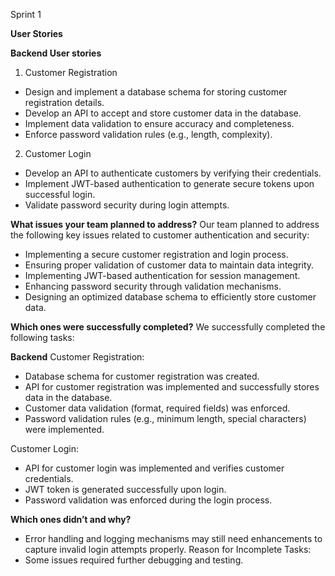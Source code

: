 Sprint 1 

**User Stories**


**Backend User stories**

1. Customer Registration
- Design and implement a database schema for storing customer registration details.
- Develop an API to accept and store customer data in the database.
- Implement data validation to ensure accuracy and completeness.
- Enforce password validation rules (e.g., length, complexity).

2. Customer Login
- Develop an API to authenticate customers by verifying their credentials.
- Implement JWT-based authentication to generate secure tokens upon successful login.
- Validate password security during login attempts.



**What issues your team planned to address?**
Our team planned to address the following key issues related to customer authentication and security:

  - Implementing a secure customer registration and login process.
  - Ensuring proper validation of customer data to maintain data integrity.
  - Implementing JWT-based authentication for session management.
  - Enhancing password security through validation mechanisms.
  - Designing an optimized database schema to efficiently store customer data.

**Which ones were successfully completed?**
We successfully completed the following tasks:


**Backend**
   Customer Registration:

  - Database schema for customer registration was created.
  - API for customer registration was implemented and successfully stores data in the database.
  - Customer data validation (format, required fields) was enforced.
  - Password validation rules (e.g., minimum length, special characters) were implemented.
    
  Customer Login:

  - API for customer login was implemented and verifies customer credentials.
  - JWT token is generated successfully upon login.
  - Password validation was enforced during the login process.

**Which ones didn’t and why?**
  - Error handling and logging mechanisms may still need enhancements to capture invalid login attempts properly.
  Reason for Incomplete Tasks:
  - Some issues required further debugging and testing.
